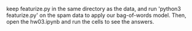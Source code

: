keep featurize.py in the same directory as the data, and run 'python3 featurize.py' on the spam data to apply our bag-of-words model. Then, open the hw03.ipynb and run the cells to see the answers.
